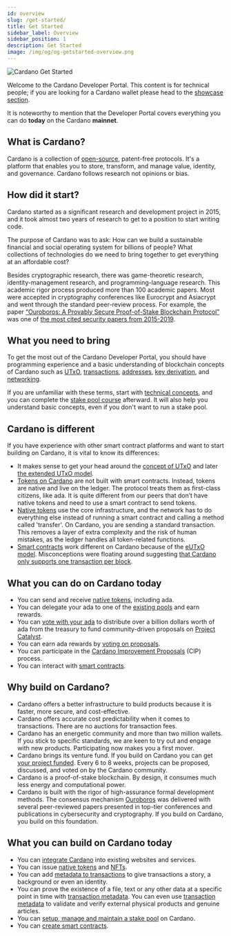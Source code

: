 ```yaml
---
id: overview
slug: /get-started/
title: Get Started
sidebar_label: Overview
sidebar_position: 1
description: Get Started
image: /img/og/og-getstarted-overview.png
--- 
```

![Cardano Get Started](../../static/img/card-get-started-title.svg)

Welcome to the Cardano Developer Portal. This content is for technical people; if you are looking for a Cardano wallet please head to the [showcase section](../../showcase).

It is noteworthy to mention that the Developer Portal covers everything you can do **today** on the Cardano **mainnet**. 

## What is Cardano? 
Cardano is a collection of [open-source](https://en.wikipedia.org/wiki/Open_source), patent-free protocols. It's a platform that enables you to store, transform, and manage value, identity, and governance. Cardano follows research not opinions or bias.

## How did it start?
Cardano started as a significant research and development project in 2015, and it took almost two years of research to get to a position to start writing code. 

The purpose of Cardano was to ask: How can we build a sustainable financial and social operating system for billions of people? What collections of technologies do we need to bring together to get everything at an affordable cost?

Besides cryptographic research, there was game-theoretic research, identity-management research, and programming-language research. This academic rigor process produced more than 100 academic papers. Most were accepted in cryptography conferences like Eurocrypt and Asiacrypt and went through the standard peer-review process. For example, the paper [“Ouroboros: A Provably Secure Proof-of-Stake Blockchain Protocol”](https://eprint.iacr.org/2016/889.pdf) was one of [the most cited security papers from 2015-2019](https://sweis.medium.com/most-cited-security-papers-from-2015-2019-d21515db3681). 

## What you need to bring
To get the most out of the Cardano Developer Portal, you should  have programming experience and a basic understanding of blockchain concepts of Cardano such as [UTxO](technical-concepts#unspent-transaction-output-utxo), [transactions](technical-concepts#transactions), [addresses](technical-concepts#addresses), [key derivation](technical-concepts#key-derivation), and [networking](technical-concepts#networking). 

If you are unfamiliar with these terms, start with [technical concepts](technical-concepts), and you can complete the [stake pool course](../operate-a-stake-pool/) afterward. It will also help you understand basic concepts, even if you don't want to run a stake pool. 

## Cardano is different 
If you have experience with other smart contract platforms and want to start building on Cardano, it is vital to know its differences:

- It makes sense to get your head around the [concept of UTxO](technical-concepts#unspent-transaction-output-utxo) and later [the extended UTxO model](https://iohk.io/en/blog/posts/2021/03/11/cardanos-extended-utxo-accounting-model/).
- [Tokens on Cardano](../native-tokens/) are not built with smart contracts. Instead, tokens are native and live on the ledger. The protocol treats them as first-class citizens, like ada. It is quite different from our peers that don’t have native tokens and need to use a smart contract to send tokens. 
- [Native tokens](../native-tokens/) use the core infrastructure, and the network has to do everything else instead of running a smart contract and calling a method called 'transfer'. On Cardano, you are sending a standard transaction. This removes a layer of extra complexity and the risk of human mistakes, as the ledger handles all token-related functions.
- [Smart contracts](../smart-contracts/) work different on Cardano because of the [eUTxO model](https://iohk.io/en/blog/posts/2021/03/11/cardanos-extended-utxo-accounting-model/). Misconceptions were floating around suggesting [that Cardano only supports one transaction per block](https://sundaeswap-finance.medium.com/concurrency-state-cardano-c160f8c07575).

## What you can do on Cardano today
- You can send and receive [native tokens](../native-tokens/), including ada.
- You can delegate your ada to one of the [existing pools](../../showcase?tags=pooltool) and earn rewards.
- You can [vote with your ada](../governance/project-catalyst#participate-as-a-voter) to distribute over a billion dollars worth of ada from the treasury to fund community-driven proposals on [Project Catalyst](../governance/project-catalyst).
- You can earn ada rewards by [voting on proposals](../governance/project-catalyst#participate-as-a-voter). 
- You can participate in the [Cardano Improvement Proposals](technical-concepts#cardano-improvement-proposals-cip) (CIP) process.
- You can interact with [smart contracts](../smart-contracts/).

## Why build on Cardano?
- Cardano offers a better infrastructure to build products because it is faster, more secure, and cost-effective.
- Cardano offers accurate cost predictability when it comes to transactions. There are no auctions for transaction fees.
- Cardano has an energetic community and more than two million wallets. If you stick to specific standards, we are keen to try out and engage with new products. Participating now makes you a first mover.
- Cardano brings its venture fund. If you build on Cardano you can get [your project funded](../governance/project-catalyst). Every 6 to 8 weeks, projects can be proposed, discussed, and voted on by the Cardano community.
- Cardano is a proof-of-stake blockchain. By design, it consumes much less energy and computational power.
- Cardano is built with the rigor of high-assurance formal development methods. The consensus mechanism [Ouroboros](https://cardano.org/ouroboros/) was delivered with several peer-reviewed papers presented in top-tier conferences and publications in cybersecurity and cryptography. If you build on Cardano, you build on this foundation.

## What you can build on Cardano today
- You can [integrate Cardano](../integrate-cardano/) into existing websites and services.
- You can issue [native tokens](../native-tokens/) and [NFTs](../native-tokens/minting-nfts).
- You can add [metadata to transactions](../transaction-metadata/) to give transactions a story, a background or even an identity. 
- You can prove the existence of a file, text or any other data at a specific point in time with [transaction metadata](../transaction-metadata/). You can even use [transaction metadata](../transaction-metadata/) to validate and verify external physical products and genuine articles.
- You can [setup, manage and maintain a stake pool](../operate-a-stake-pool/) on Cardano.
- You can [create smart contracts](../smart-contracts/).
